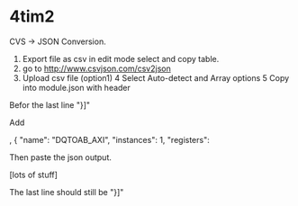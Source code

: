 # 4tim2

CVS -> JSON Conversion.


1. Export file as csv in edit mode select and copy table.
2. go to http://www.csvjson.com/csv2json
3. Upload csv file (option1)
4  Select Auto-detect and Array options
5 Copy into module.json with header 

Befor the last line "}]"

Add


, {
	"name": "DQTOAB_AXI",
	"instances": 1,
	"registers":
	
	
Then paste the json output.

[lots of stuff]



The last line should still be "}]"

